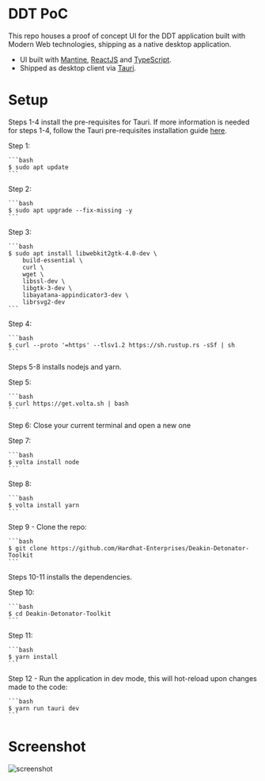 # DDT PoC

This repo houses a proof of concept UI for the DDT application built with Modern Web technologies, shipping as a native desktop application.

-   UI built with [Mantine](https://mantine.dev), [ReactJS](https://reactjs.org/) and [TypeScript](https://www.typescriptlang.org/).
-   Shipped as desktop client via [Tauri](https://tauri.app/).

# Setup

Steps 1-4 install the pre-requisites for Tauri. If more information is needed for steps 1-4, follow the Tauri pre-requisites installation guide [here](https://tauri.app/v1/guides/getting-started/prerequisites).

Step 1: 

    ```bash
    $ sudo apt update
    ```

Step 2:

    ```bash
    $ sudo apt upgrade --fix-missing -y
    ```

Step 3:

    ```bash
    $ sudo apt install libwebkit2gtk-4.0-dev \
    	build-essential \
    	curl \
    	wget \
    	libssl-dev \
    	libgtk-3-dev \
    	libayatana-appindicator3-dev \
    	librsvg2-dev
    ```

Step 4:

    ```bash
    $ curl --proto '=https' --tlsv1.2 https://sh.rustup.rs -sSf | sh
    ```

Steps 5-8 installs nodejs and yarn.

Step 5: 

    ```bash
    $ curl https://get.volta.sh | bash
    ```

Step 6: Close your current terminal and open a new one
    
Step 7: 

    ```bash
    $ volta install node
    ```
    
Step 8: 

    ```bash
    $ volta install yarn
    ```

Step 9 - Clone the repo: 

    ```bash
    $ git clone https://github.com/Hardhat-Enterprises/Deakin-Detonator-Toolkit
    ```

Steps 10-11 installs the dependencies.

Step 10: 

    ```bash
    $ cd Deakin-Detonator-Toolkit
    ```
    
Step 11: 

    ```bash
    $ yarn install
    ```

Step 12 - Run the application in dev mode, this will hot-reload upon changes made to the code: 

    ```bash
    $ yarn run tauri dev
    ```

# Screenshot

![screenshot](https://i.imgur.com/Nu67H6n.png)
